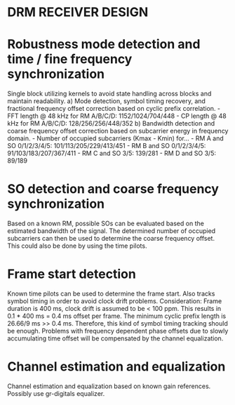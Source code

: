 DRM RECEIVER DESIGN
===================

Robustness mode detection and time / fine frequency synchronization
===================================================================
Single block utilizing kernels to avoid state handling across blocks and maintain readability.
a) Mode detection, symbol timing recovery, and fractional frequency offset correction based on cyclic prefix correlation.
    - FFT length @ 48 kHz for RM A/B/C/D: 1152/1024/704/448
    - CP length @ 48 kHz for RM A/B/C/D: 128/256/256/448/352
b) Bandwidth detection and coarse frequency offset correction based on subcarrier energy in frequency domain.
    - Number of occupied subcarriers (Kmax - Kmin) for...
        - RM A and SO 0/1/2/3/4/5: 101/113/205/229/413/451
        - RM B and SO 0/1/2/3/4/5: 91/103/183/207/367/411
        - RM C and SO 3/5: 139/281
        - RM D and SO 3/5: 89/189
        
SO detection and coarse frequency synchronization
=================================================
Based on a known RM, possible SOs can be evaluated based on the estimated bandwidth of the signal.
The determined number of occupied subcarriers can then be used to determine the coarse frequency offset.
This could also be done by using the time pilots.

Frame start detection
=====================
Known time pilots can be used to determine the frame start. Also tracks symbol timing in order to avoid clock drift problems.
Consideration: Frame duration is 400 ms, clock drift is assumed to be < 100 ppm. This results in 0.1 * 400 ms = 0.4 ms offset per frame. The minimum cyclic prefix length is 26.66/9 ms >> 0.4 ms.
Therefore, this kind of symbol timing tracking should be enough. Problems with frequency dependent phase offsets due to slowly accumulating time offset will be compensated by the channel equalization.

Channel estimation and equalization
===================================
Channel estimation and equalization based on known gain references. Possibly use gr-digitals equalizer.
